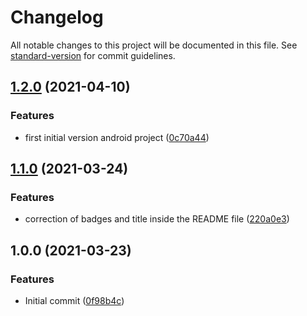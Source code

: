 # Changelog

All notable changes to this project will be documented in this file. See [standard-version](https://github.com/conventional-changelog/standard-version) for commit guidelines.

## [1.2.0](https://github.com/danielcerongrajales/Checkboxes/compare/v1.1.0...v1.2.0) (2021-04-10)


### Features

*  first initial version android project ([0c70a44](https://github.com/danielcerongrajales/Checkboxes/commit/0c70a448de8a60b180eb058fe1f2eeae6750b3b3))

## [1.1.0](https://github.com/danielcerongrajales/Checkboxes/compare/v1.0.0...v1.1.0) (2021-03-24)


### Features

* correction of badges and title inside the  README file ([220a0e3](https://github.com/danielcerongrajales/Checkboxes/commit/220a0e3d9b31047d580f7fb280d4cd1f4d76d484))

## 1.0.0 (2021-03-23)


### Features

* Initial commit ([0f98b4c](https://github.com/danielcerongrajales/Checkboxes/commit/0f98b4cc50956a77b436ecb6cd4421f4762b2fb8))

